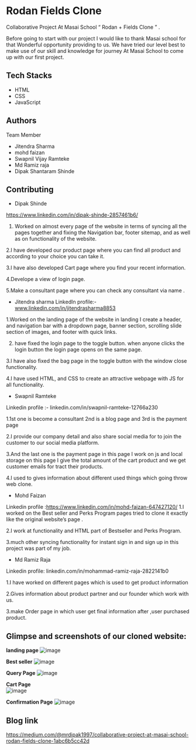 # Rodan Fields Clone


Collaborative Project At Masai School “ Rodan + Fields Clone ” .

Before going to start with our project I would like to thank Masai school for that Wonderful opportunity providing to us.
We have tried our level best to make use of our skill and knowledge for journey At Masai School to come up with our first project.

## Tech Stacks

- HTML
- CSS 
- JavaScript


## Authors

Team Member
- Jitendra Sharma
- mohd faizan
- Swapnil Vijay Ramteke
- Md Ramiz raja
- Dipak Shantaram Shinde


## Contributing

 - Dipak Shinde

https://www.linkedin.com/in/dipak-shinde-2857461b6/

1. Worked on almost every page of the website in terms of syncing all the pages together and fixing the Navigation bar, footer sitemap, and as well as on functionality of the website.

2.I have developed our product page where you can find all product and according to your choice you can take it.

3.I have also developed Cart page where you find your recent information.

4.Develope a view of login page.

5.Make a consultant page where you can check any consultant via name .

- Jitendra sharma
LinkedIn profile:- www.linkedin.com/in/jitendrasharma8853

1.Worked on the landing page of the website in landing I create a header, and navigation bar with a dropdown page, banner section, scrolling slide section of images, and footer with quick links.

2. have fixed the login page to the toggle button. when anyone clicks the login button the login page opens on the same page.

3.I have also fixed the bag page in the toggle button with the window close functionality.

4.I have used HTML, and CSS to create an attractive webpage with JS for all functionality.

- Swapnil Ramteke

Linkedin profile :- linkedin.com/in/swapnil-ramteke-12766a230

1.1st one is become a consultant 2nd is a blog page and 3rd is the payment page

2.I provide our company detail and also share social media for to join the customer to our social media platform.

3.And the last one is the payment page in this page I work on js and local storage on this page I give the total amount of the cart product and we get customer emails for tract their products.

4.I used to gives information about different used things which going throw web clone.

- Mohd Faizan

Linkedin profile :https://www.linkedin.com/in/mohd-faizan-647427120/
1.I worked on the Best seller and Perks Program pages tried to clone it exactly like the original website’s page .

2.I work at functionality and HTML part of Bestseller and Perks Program.

3.much other syncing functionality for instant sign in and sign up in this project was part of my job.

- Md Ramiz Raja

Linkedin profile: linkedin.com/in/mohammad-ramiz-raja-2822141b0

1.I have worked on different pages which is used to get product information

2.Gives information about product partner and our founder which work with us.

3.make Order page in which user get final information after ,user purchased product.


## Glimpse and screenshots of our cloned website:

**landing page**
![image](https://user-images.githubusercontent.com/70229744/184881636-5b4f5cc4-9543-4e99-88f8-717581957895.png)

**Best seller**
![image](https://user-images.githubusercontent.com/70229744/184881913-68ae945a-d566-49ad-b67f-e5671982c427.png)

**Query Page**
![image](https://user-images.githubusercontent.com/70229744/184882102-9be30dc1-7d19-4779-9d16-c20673caa768.png)

 **Cart Page** <br>
![image](https://user-images.githubusercontent.com/70229744/184882460-3ab0d258-48e6-4a12-8d1a-619b0152fd88.png)

**Confirmation Page**
![image](https://user-images.githubusercontent.com/70229744/184882725-03f56a1e-9d91-463d-905d-4b7723b6fa9b.png)


## Blog link

https://medium.com/@mrdipak1997/collaborative-project-at-masai-school-rodan-fields-clone-1abc6b5cc42d
